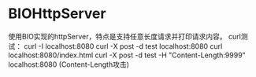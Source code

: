 # BIOHttpServer
使用BIO实现的httpServer，特点是支持任意长度请求并打印请求内容。
curl测试：
curl -I localhost:8080
curl -X post -d test localhost:8080
curl localhost:8080/index.html
curl -X post -d test -H "Content-Length:9999" localhost:8080 (Content-Length攻击)
